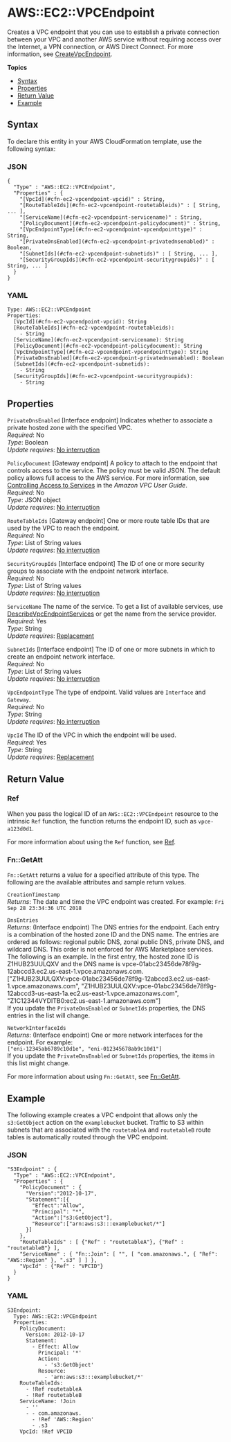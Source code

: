 # AWS::EC2::VPCEndpoint<a name="aws-resource-ec2-vpcendpoint"></a>

Creates a VPC endpoint that you can use to establish a private connection between your VPC and another AWS service without requiring access over the Internet, a VPN connection, or AWS Direct Connect\. For more information, see [CreateVpcEndpoint](https://docs.aws.amazon.com/AWSEC2/latest/APIReference/API_CreateVpcEndpoint.html)\.

**Topics**
+ [Syntax](#aws-resource-ec2-vpcendpoint-syntax)
+ [Properties](#aws-resource-ec2-vpcendpoint-properties)
+ [Return Value](#aws-resource-ec2-vpcendpoint-return-values)
+ [Example](#aws-resource-ec2-vpcendpoint-examples)

## Syntax<a name="aws-resource-ec2-vpcendpoint-syntax"></a>

To declare this entity in your AWS CloudFormation template, use the following syntax:

### JSON<a name="aws-resource-ec2-vpcendpoint-syntax.json"></a>

```
{
  "Type" : "AWS::EC2::VPCEndpoint",
  "Properties" : {
    "[VpcId](#cfn-ec2-vpcendpoint-vpcid)" : String,
    "[RouteTableIds](#cfn-ec2-vpcendpoint-routetableids)" : [ String, ... ],
    "[ServiceName](#cfn-ec2-vpcendpoint-servicename)" : String,
    "[PolicyDocument](#cfn-ec2-vpcendpoint-policydocument)" : String,
    "[VpcEndpointType](#cfn-ec2-vpcendpoint-vpcendpointtype)" : String,
    "[PrivateDnsEnabled](#cfn-ec2-vpcendpoint-privatednsenabled)" : Boolean,
    "[SubnetIds](#cfn-ec2-vpcendpoint-subnetids)" : [ String, ... ],
    "[SecurityGroupIds](#cfn-ec2-vpcendpoint-securitygroupids)" : [ String, ... ]
  }
}
```

### YAML<a name="aws-resource-ec2-vpcendpoint-syntax.yaml"></a>

```
Type: AWS::EC2::VPCEndpoint
Properties: 
  [VpcId](#cfn-ec2-vpcendpoint-vpcid): String
  [RouteTableIds](#cfn-ec2-vpcendpoint-routetableids): 
    - String
  [ServiceName](#cfn-ec2-vpcendpoint-servicename): String
  [PolicyDocument](#cfn-ec2-vpcendpoint-policydocument): String
  [VpcEndpointType](#cfn-ec2-vpcendpoint-vpcendpointtype): String
  [PrivateDnsEnabled](#cfn-ec2-vpcendpoint-privatednsenabled): Boolean
  [SubnetIds](#cfn-ec2-vpcendpoint-subnetids): 
    - String
  [SecurityGroupIds](#cfn-ec2-vpcendpoint-securitygroupids): 
    - String
```

## Properties<a name="aws-resource-ec2-vpcendpoint-properties"></a>

`PrivateDnsEnabled`  <a name="cfn-ec2-vpcendpoint-privatednsenabled"></a>
\[Interface endpoint\] Indicates whether to associate a private hosted zone with the specified VPC\.  
 *Required*: No  
 *Type*: Boolean  
 *Update requires*: [No interruption](using-cfn-updating-stacks-update-behaviors.md#update-no-interrupt) 

`PolicyDocument`  <a name="cfn-ec2-vpcendpoint-policydocument"></a>
\[Gateway endpoint\] A policy to attach to the endpoint that controls access to the service\. The policy must be valid JSON\. The default policy allows full access to the AWS service\. For more information, see [Controlling Access to Services](https://docs.aws.amazon.com/vpc/latest/userguide/vpc-endpoints.html#vpc-endpoints-access) in the *Amazon VPC User Guide*\.  
*Required*: No  
*Type*: JSON object  
*Update requires*: [No interruption](using-cfn-updating-stacks-update-behaviors.md#update-no-interrupt)

`RouteTableIds`  <a name="cfn-ec2-vpcendpoint-routetableids"></a>
\[Gateway endpoint\] One or more route table IDs that are used by the VPC to reach the endpoint\.  
*Required*: No  
*Type*: List of String values  
*Update requires*: [No interruption](using-cfn-updating-stacks-update-behaviors.md#update-no-interrupt)

`SecurityGroupIds`  <a name="cfn-ec2-vpcendpoint-securitygroupids"></a>
\[Interface endpoint\] The ID of one or more security groups to associate with the endpoint network interface\.  
 *Required*: No  
 *Type*: List of String values  
 *Update requires*: [No interruption](using-cfn-updating-stacks-update-behaviors.md#update-no-interrupt) 

`ServiceName`  <a name="cfn-ec2-vpcendpoint-servicename"></a>
The name of the service\. To get a list of available services, use [DescribeVpcEndpointServices](https://docs.aws.amazon.com/AWSEC2/latest/APIReference/API_DescribeVpcEndpointServices.html) or get the name from the service provider\.  
*Required*: Yes  
*Type*: String  
*Update requires*: [Replacement](using-cfn-updating-stacks-update-behaviors.md#update-replacement)

`SubnetIds`  <a name="cfn-ec2-vpcendpoint-subnetids"></a>
\[Interface endpoint\] The ID of one or more subnets in which to create an endpoint network interface\.  
 *Required*: No  
 *Type*: List of String values  
 *Update requires*: [No interruption](using-cfn-updating-stacks-update-behaviors.md#update-no-interrupt) 

`VpcEndpointType`  <a name="cfn-ec2-vpcendpoint-vpcendpointtype"></a>
The type of endpoint\. Valid values are `Interface` and `Gateway`\.  
 *Required*: No  
 *Type*: String  
 *Update requires*: [No interruption](using-cfn-updating-stacks-update-behaviors.md#update-no-interrupt) 

`VpcId`  <a name="cfn-ec2-vpcendpoint-vpcid"></a>
The ID of the VPC in which the endpoint will be used\.  
*Required*: Yes  
*Type*: String  
*Update requires*: [Replacement](using-cfn-updating-stacks-update-behaviors.md#update-replacement)

## Return Value<a name="aws-resource-ec2-vpcendpoint-return-values"></a>

### Ref<a name="aws-resource-ec2-vpcendpoint-ref"></a>

When you pass the logical ID of an `AWS::EC2::VPCEndpoint` resource to the intrinsic `Ref` function, the function returns the endpoint ID, such as `vpce-a123d0d1`\.

For more information about using the `Ref` function, see [Ref](intrinsic-function-reference-ref.md)\.

### Fn::GetAtt<a name="aws-resource-ec2-vpcendpoint-getatt"></a>

`Fn::GetAtt` returns a value for a specified attribute of this type\. The following are the available attributes and sample return values\.

`CreationTimestamp`  
*Returns*: The date and time the VPC endpoint was created\. For example: `Fri Sep 28 23:34:36 UTC 2018`

`DnsEntries`  
*Returns*: \(Interface endpoint\) The DNS entries for the endpoint\. Each entry is a combination of the hosted zone ID and the DNS name\. The entries are ordered as follows: regional public DNS, zonal public DNS, private DNS, and wildcard DNS\. This order is not enforced for AWS Marketplace services\.  
The following is an example\. In the first entry, the hosted zone ID is Z1HUB23UULQXV and the DNS name is vpce\-01abc23456de78f9g\-12abccd3\.ec2\.us\-east\-1\.vpce\.amazonaws\.com\.  
\["Z1HUB23UULQXV:vpce\-01abc23456de78f9g\-12abccd3\.ec2\.us\-east\-1\.vpce\.amazonaws\.com", "Z1HUB23UULQXV:vpce\-01abc23456de78f9g\-12abccd3\-us\-east\-1a\.ec2\.us\-east\-1\.vpce\.amazonaws\.com", "Z1C12344VYDITB0:ec2\.us\-east\-1\.amazonaws\.com"\]  
If you update the `PrivateDnsEnabled` or `SubnetIds` properties, the DNS entries in the list will change\.

`NetworkInterfaceIds`  
*Returns*: \(Interface endpoint\) One or more network interfaces for the endpoint\. For example:  
`["eni-12345ab6789c10d1e", "eni-012345678ab9c10d1"]`  
If you update the `PrivateDnsEnabled` or `SubnetIds` properties, the items in this list might change\.

For more information about using `Fn::GetAtt`, see [Fn::GetAtt](intrinsic-function-reference-getatt.md)\.

## Example<a name="aws-resource-ec2-vpcendpoint-examples"></a>

The following example creates a VPC endpoint that allows only the `s3:GetObject` action on the `examplebucket` bucket\. Traffic to S3 within subnets that are associated with the `routetableA` and `routetableB` route tables is automatically routed through the VPC endpoint\.

### JSON<a name="aws-resource-ec2-vpcendpoint-example.json"></a>

```
"S3Endpoint" : {
  "Type" : "AWS::EC2::VPCEndpoint",
  "Properties" : {
    "PolicyDocument" : {
      "Version":"2012-10-17",
      "Statement":[{
        "Effect":"Allow",
        "Principal": "*",
        "Action":["s3:GetObject"],
        "Resource":["arn:aws:s3:::examplebucket/*"]
      }]
    },
    "RouteTableIds" : [ {"Ref" : "routetableA"}, {"Ref" : "routetableB"} ],
    "ServiceName" : { "Fn::Join": [ "", [ "com.amazonaws.", { "Ref": "AWS::Region" }, ".s3" ] ] },
    "VpcId" : {"Ref" : "VPCID"}
  }
}
```

### YAML<a name="aws-resource-ec2-vpcendpoint-example.yaml"></a>

```
S3Endpoint:
  Type: AWS::EC2::VPCEndpoint
  Properties:
    PolicyDocument:
      Version: 2012-10-17
      Statement:
        - Effect: Allow
          Principal: '*'
          Action:
            - 's3:GetObject'
          Resource:
            - 'arn:aws:s3:::examplebucket/*'
    RouteTableIds:
      - !Ref routetableA
      - !Ref routetableB
    ServiceName: !Join 
      - ''
      - - com.amazonaws.
        - !Ref 'AWS::Region'
        - .s3
    VpcId: !Ref VPCID
```